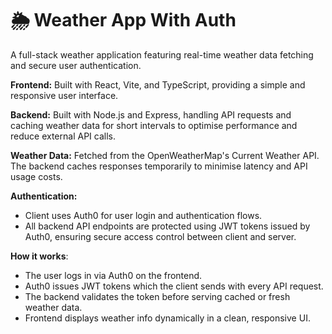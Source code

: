 # 🌦 Weather App With Auth

A full-stack weather application featuring real-time weather data fetching and secure user authentication.

**Frontend:** Built with React, Vite, and TypeScript, providing a simple and responsive user interface.

**Backend:** Built with Node.js and Express, handling API requests and caching weather data for short intervals to optimise performance and reduce external API calls.

**Weather Data:** Fetched from the OpenWeatherMap's Current Weather API. The backend caches responses temporarily to minimise latency and API usage costs.

**Authentication:**

- Client uses Auth0 for user login and authentication flows.
- All backend API endpoints are protected using JWT tokens issued by Auth0, ensuring secure access control between client and server.

**How it works**:

- The user logs in via Auth0 on the frontend.
- Auth0 issues JWT tokens which the client sends with every API request.
- The backend validates the token before serving cached or fresh weather data.
- Frontend displays weather info dynamically in a clean, responsive UI.
